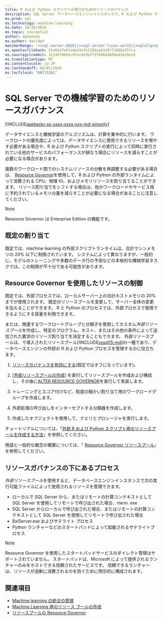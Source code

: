 ```yaml
---
title: R および Python スクリプトの実行のためのリソースガバナンス
description: SQL Server データベースエンジンインスタンスで、R および Python ワークロードの RAM メモリ、CPU、IO を割り当てます。
ms.prod: sql
ms.technology: machine-learning
ms.date: 10/10/2018
ms.topic: conceptual
author: dphansen
ms.author: davidph
monikerRange: '>=sql-server-2016||>=sql-server-linux-ver15||=sqlallproducts-allversions'
ms.openlocfilehash: 55a83e7e63a4e43afe1168aab3307f2806a55fca
ms.sourcegitcommit: 321497065ecd7ecde9bff378464db8da426e9e14
ms.translationtype: MT
ms.contentlocale: ja-JP
ms.lasthandoff: 08/01/2019
ms.locfileid: "68715261"
---
```

# <a name="resource-governance-for-machine-learning-in-sql-server"></a>SQL Server での機械学習のためのリソースガバナンス
[!INCLUDE[appliesto-ss-xxxx-xxxx-xxx-md-winonly](../../includes/appliesto-ss-xxxx-xxxx-xxx-md-winonly.md)]

データサイエンスと機械学習のアルゴリズムは、計算を集中的に行います。 ワークロードの優先度によっては、データサイエンスに使用できるリソースを増やす必要がある場合や、R および Python スクリプトの実行によって同時に実行されている他のサービスのパフォーマンスが損なう場合にリソースを減らすことが必要になる場合があります。 

複数のワークロード間でのシステムリソースの分散を再調整する必要がある場合は、 [Resource Governor](../../relational-databases/resource-governor/resource-governor.md)を使用して、R および Python の外部ランタイムによって消費される CPU、物理 IO、およびメモリリソースを割り当てることができます。 リソース割り当てをシフトする場合は、他のワークロードやサービス用に予約されているメモリの量を減らすことが必要になる場合があることに注意してください。 

> [!NOTE] 
> Resource Governor は Enterprise Edition の機能です。

## <a name="default-allocations"></a>既定の割り当て

既定では、machine learning の外部スクリプトランタイムは、合計マシンメモリの 20% 以下に制限されています。 システムによって異なりますが、一般的に、モデルのトレーニングや多数のデータ行の予測などの本格的な機械学習タスクでは、この制限が不十分である可能性があります。 

## <a name="use-resource-governor-to-control-resourcing"></a>Resource Governor を使用したリソースの制御
 
既定では、外部プロセスでは、ローカルサーバー上の合計ホストメモリの 20% までが使用されます。 既定のリソースプールを変更して、サーバー全体の変更を加えることができます。 R と Python のプロセスでは、外部プロセスで使用できるようにする容量を利用できます。

または、関連するワークロードグループと分類子を使用してカスタム*外部リソースプール*を作成し、特定のプログラム、ホスト、またはその他の条件によって送信された要求のリソース割り当てを決定することもできます。 外部リソースプールは、で導入されたリソースプール[!INCLUDE[sssql15-md](../../includes/sssql15-md.md)]の一種であり、データベースエンジンの外部の R および Python プロセスを管理するのに役立ちます。

1. [リソースガバナンスを有効にする](https://docs.microsoft.com/sql/relational-databases/resource-governor/enable-resource-governor)(既定ではオフになっています)。

2. [[外部リソースプールの作成](https://docs.microsoft.com/sql/t-sql/statements/create-external-resource-pool-transact-sql)] を実行してリソースプールを作成および構成し、その後に[ALTER RESOURCE GOVERNOR](https://docs.microsoft.com/sql/t-sql/statements/alter-resource-governor-transact-sql)を実行して実装します。

3. トレーニングとスコア付けなど、粒度の細かい割り当て用のワークロードグループを作成します。

4. 外部処理の呼び出しをインターセプトする分類器を作成します。

5. 作成したオブジェクトを使用して、クエリとプロシージャを実行します。

チュートリアルについては、「[外部 R および Python スクリプト用のリソースプールを作成する方法](../../advanced-analytics/r/how-to-create-a-resource-pool-for-r.md)」を参照してください。

用語と一般的な概念の概要については、「 [Resource Governor リソースプール](../../relational-databases/resource-governor/resource-governor-resource-pool.md)」を参照してください。

## <a name="processes-under-resource-governance"></a>リソースガバナンスの下にあるプロセス
  
 *外部リソースプール*を使用すると、データベースエンジンインスタンスで次の実行可能ファイルによって使用されるリソースを管理できます。

+ ローカルで SQL Server から、またはリモートの計算コンテキストとして SQL Server を使用してリモートで呼び出された場合、rterm .exe
+ SQL Server からローカルで呼び出された場合、またはリモートの計算コンテキストとして SQL Server を使用してリモートで呼び出された場合
+ BxlServer.exe およびサテライト プロセス
+ Python ランチャーなどのスタートパッドによって起動されるサテライトプロセス
  
> [!NOTE]
> Resource Governor を使用したスタートパッドサービスのダイレクト管理はサポートされていません。 スタートパッドは、Microsoft によって提供されるランチャーのみをホストできる信頼されたサービスです。 信頼できるランチャーは、リソースが過剰に消費されるのを防ぐために明示的に構成されます。
  
## <a name="see-also"></a>関連項目

+ [Machine learning の統合の管理](../r/managing-and-monitoring-r-solutions.md)
+ [Machine Learning 用のリソース プールの作成](../r/how-to-create-a-resource-pool-for-r.md)
+ [リソースプールの Resource Governor](../../relational-databases/resource-governor/resource-governor-resource-pool.md)
